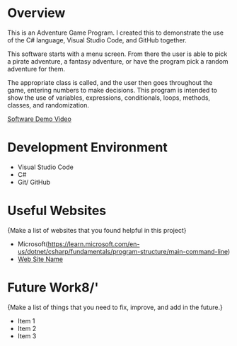 # Overview

This is an Adventure Game Program. I created this to demonstrate the use of the C# language, Visual Studio Code, and GitHub together. 

This software starts with a menu screen. From there the user is able to pick a pirate adventure, a fantasy adventure, or have the program pick a random adventure for them. 

The appropriate class is called, and the user then goes throughout the game, entering numbers to make decisions. This program is intended to show the use of variables, expressions, conditionals, loops, methods, classes, and randomization.


[Software Demo Video](http://youtube.link.goes.here)

# Development Environment

* Visual Studio Code
* C#
* Git/ GitHub

# Useful Websites

{Make a list of websites that you found helpful in this project}
 
* Microsoft(https://learn.microsoft.com/en-us/dotnet/csharp/fundamentals/program-structure/main-command-line)
* [Web Site Name](http://url.link.goes.here)

# Future Work8/'

{Make a list of things that you need to fix, improve, and add in the future.}

* Item 1
* Item 2
* Item 3